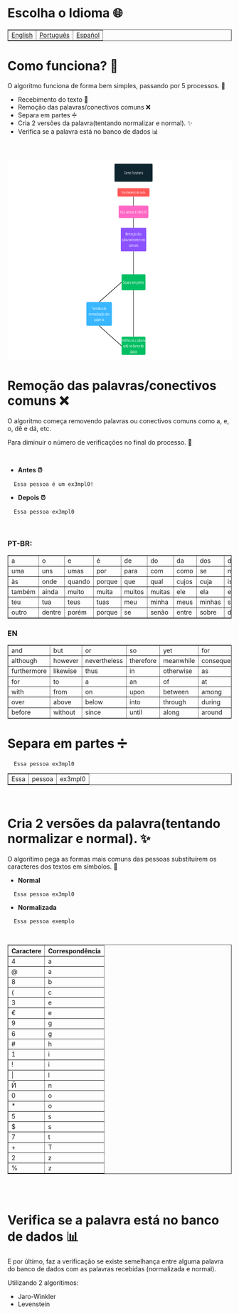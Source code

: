 # Escolha o Idioma 🌐

<table border=1>
  <tr>
    <td><a href="https://github.com/JaymeFernandes/Offense_Detector/blob/master/Algorithm/README.md">English</a></td>
    <td><a href="https://github.com/JaymeFernandes/Offense_Detector/blob/master/Algorithm/README_pt.md">Português</a></td>
    <td><a href="https://github.com/JaymeFernandes/Offense_Detector/blob/master/Algorithm/README_es.md">Español</a></td>
  </tr>
</table>

# Como funciona? 🧠

O algoritmo funciona de forma bem simples, passando por 5 processos. 🔄

- Recebimento do texto 📄
- Remoção das palavras/conectivos comuns ❌
- Separa em partes ➗
- Cria 2 versões da palavra(tentando normalizar e normal). ✨
- Verifica se a palavra está no banco de dados 📊

<br/>
<br/>

<img src="img/1.PT-BR.webp" height=450px>

<br/>

# Remoção das palavras/conectivos comuns ❌

O algoritmo começa removendo palavras ou conectivos comuns como a, e, o, dê e dá, etc. 

Para diminuir o número de verificações no final do processo. 🚀

<br/>

- **Antes ⏰**
```
  Essa pessoa é um ex3mpl0!
```

- **Depois ⏰**
```
  Essa pessoa ex3mpl0
```

<br/>

### PT-BR:

<table border="1">
  <tr>
    <td>a</td>
    <td>o</td>
    <td>e</td>
    <td>é</td>
    <td>de</td>
    <td>do</td>
    <td>da</td>
    <td>dos</td>
    <td>das</td>
    <td>em</td>
    <td>na</td>
    <td>no</td>
    <td>nos</td>
    <td>nas</td>
    <td>um</td>
  </tr>
  <tr>
    <td>uma</td>
    <td>uns</td>
    <td>umas</td>
    <td>por</td>
    <td>para</td>
    <td>com</td>
    <td>como</td>
    <td>se</td>
    <td>mas</td>
    <td>mais</td>
    <td>menos</td>
    <td>ou</td>
    <td>ao</td>
    <td>aos</td>
    <td>à</td>
  </tr>
  <tr>
    <td>às</td>
    <td>onde</td>
    <td>quando</td>
    <td>porque</td>
    <td>que</td>
    <td>qual</td>
    <td>cujos</td>
    <td>cuja</td>
    <td>isto</td>
    <td>isso</td>
    <td>aquilo</td>
    <td>mesmo</td>
    <td>mesma</td>
    <td>mesmos</td>
    <td>mesmas</td>
  </tr>
  <tr>
    <td>também</td>
    <td>ainda</td>
    <td>muito</td>
    <td>muita</td>
    <td>muitos</td>
    <td>muitas</td>
    <td>ele</td>
    <td>ela</td>
    <td>eles</td>
    <td>elas</td>
    <td>você</td>
    <td>nós</td>
    <td>vossos</td>
    <td>vosso</td>
    <td>vos</td>
  </tr>
  <tr>
    <td>teu</td>
    <td>tua</td>
    <td>teus</td>
    <td>tuas</td>
    <td>meu</td>
    <td>minha</td>
    <td>meus</td>
    <td>minhas</td>
    <td>seu</td>
    <td>sua</td>
    <td>suas</td>
    <td>nem</td>
    <td>seja</td>
    <td>sendo</td>
    <td>outra</td>
  </tr>
  <tr>
    <td>outro</td>
    <td>dentre</td>
    <td>porém</td>
    <td>porque</td>
    <td>se</td>
    <td>senão</td>
    <td>entre</td>
    <td>sobre</td>
    <td>desde</td>
    <td>antes</td>
  </tr>
</table>

### EN

<table border="1">
  <tr>
    <td>and</td>
    <td>but</td>
    <td>or</td>
    <td>so</td>
    <td>yet</td>
    <td>for</td>
    <td>nor</td>
  </tr>
  <tr>
    <td>although</td>
    <td>however</td>
    <td>nevertheless</td>
    <td>therefore</td>
    <td>meanwhile</td>
    <td>consequently</td>
    <td>moreover</td>
  </tr>
  <tr>
    <td>furthermore</td>
    <td>likewise</td>
    <td>thus</td>
    <td>in</td>
    <td>otherwise</td>
    <td>as</td>
    <td>the</td>
  </tr>
  <tr>
    <td>for</td>
    <td>to</td>
    <td>a</td>
    <td>an</td>
    <td>of</td>
    <td>at</td>
    <td>by</td>
  </tr>
  <tr>
    <td>with</td>
    <td>from</td>
    <td>on</td>
    <td>upon</td>
    <td>between</td>
    <td>among</td>
    <td>under</td>
  </tr>
  <tr>
    <td>over</td>
    <td>above</td>
    <td>below</td>
    <td>into</td>
    <td>through</td>
    <td>during</td>
    <td>after</td>
  </tr>
  <tr>
    <td>before</td>
    <td>without</td>
    <td>since</td>
    <td>until</td>
    <td>along</td>
    <td>around</td>
    <td>about</td>
  </tr>
</table>

# Separa em partes ➗

```
  Essa pessoa ex3mpl0
```

<table border="1">
  <tr>
    <td>Essa</td>
    <td>pessoa</td>
    <td>ex3mpl0</td>
  </tr>
</table>

<br/>

# Cria 2 versões da palavra(tentando normalizar e normal). ✨

O algorítimo pega as formas mais comuns das pessoas substituírem os caracteres dos textos em símbolos. 🔎

- **Normal**
```
  Essa pessoa ex3mpl0
```

- **Normalizada**
```
  Essa pessoa exemplo
```

<br/>
<table border="1">
  <tr>
    <th>Caractere</th>
    <th>Correspondência</th>
  </tr>
  <tr>
    <td>4</td>
    <td>a</td>
  </tr>
  <tr>
    <td>@</td>
    <td>a</td>
  </tr>
  <tr>
    <td>8</td>
    <td>b</td>
  </tr>
  <tr>
    <td>(</td>
    <td>c</td>
  </tr>
  <tr>
    <td>3</td>
    <td>e</td>
  </tr>
  <tr>
    <td>€</td>
    <td>e</td>
  </tr>
  <tr>
    <td>9</td>
    <td>g</td>
  </tr>
  <tr>
    <td>6</td>
    <td>g</td>
  </tr>
  <tr>
    <td>#</td>
    <td>h</td>
  </tr>
  <tr>
    <td>1</td>
    <td>i</td>
  </tr>
  <tr>
    <td>!</td>
    <td>i</td>
  </tr>
  <tr>
    <td>|</td>
    <td>l</td>
  </tr>
  <tr>
    <td>Й</td>
    <td>n</td>
  </tr>
  <tr>
    <td>0</td>
    <td>o</td>
  </tr>
  <tr>
    <td>*</td>
    <td>o</td>
  </tr>
  <tr>
    <td>5</td>
    <td>s</td>
  </tr>
  <tr>
    <td>$</td>
    <td>s</td>
  </tr>
  <tr>
    <td>7</td>
    <td>t</td>
  </tr>
  <tr>
    <td>+</td>
    <td>T</td>
  </tr>
  <tr>
    <td>2</td>
    <td>z</td>
  </tr>
  <tr>
    <td>%</td>
    <td>z</td>
  </tr>
</table>

<br/>
<br/>

# Verifica se a palavra está no banco de dados 📊

E por último, faz a verificação se existe semelhança entre alguma palavra do banco de dados com as palavras recebidas (normalizada e normal).

Utilizando 2 algorítimos:

-  Jaro-Winkler
-  Levenstein